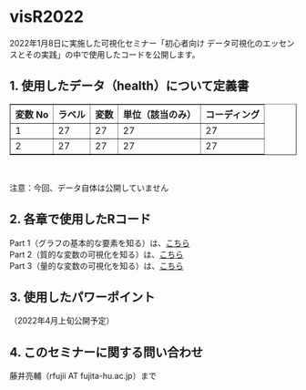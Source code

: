 # visR2022
2022年1月8日に実施した可視化セミナー「初心者向け データ可視化のエッセンスとその実践」の中で使用したコードを公開します。

## 1. 使用したデータ（health）について定義書

 <table border="1">
    <tr>
      <th>変数 No</th>
      <th>ラベル</th>
      <th>変数</th>
      <th>単位（該当のみ）</th>
      <th>コーディング</th>
    </tr>
    <tr>
      <td>1</td>
      <td>27</td>
      <td>27</td>
      <td>27</td>
      <td>27</td>
    </tr>
    <tr>
      <td>2</td>
      <td>27</td>
      <td>27</td>
      <td>27</td>
      <td>27</td>
    </tr>
  </table>

<br>

注意：今回、データ自体は公開していません<br>

## 2. 各章で使用したRコード
Part 1（グラフの基本的な要素を知る）は、<a href="https://github.com/fujichaaan/visR2022/blob/main/Part1_github.R">こちら</a><br>
Part 2（質的な変数の可視化を知る）は、<a href="https://github.com/fujichaaan/visR2022/blob/main/Part2_github.R">こちら</a><br>
Part 3（量的な変数の可視化を知る）は、<a href="https://github.com/fujichaaan/visR2022/blob/main/Part3_github.R">こちら</a><br>

## 3. 使用したパワーポイント
（2022年4月上旬公開予定） <br>

## 4. このセミナーに関する問い合わせ
藤井亮輔（rfujii AT fujita-hu.ac.jp）まで
